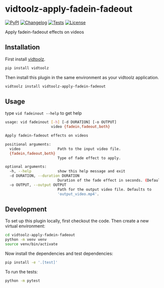 # vidtoolz-apply-fadein-fadeout

[![PyPI](https://img.shields.io/pypi/v/vidtoolz-apply-fadein-fadeout.svg)](https://pypi.org/project/vidtoolz-apply-fadein-fadeout/)
[![Changelog](https://img.shields.io/github/v/release/sukhbinder/vidtoolz-apply-fadein-fadeout?include_prereleases&label=changelog)](https://github.com/sukhbinder/vidtoolz-apply-fadein-fadeout/releases)
[![Tests](https://github.com/sukhbinder/vidtoolz-apply-fadein-fadeout/workflows/Test/badge.svg)](https://github.com/sukhbinder/vidtoolz-apply-fadein-fadeout/actions?query=workflow%3ATest)
[![License](https://img.shields.io/badge/license-Apache%202.0-blue.svg)](https://github.com/sukhbinder/vidtoolz-apply-fadein-fadeout/blob/main/LICENSE)

Apply fadein-fadeout effects on videos 

## Installation

First install [vidtoolz](https://github.com/sukhbinder/vidtoolz).

```bash
pip install vidtoolz
```

Then install this plugin in the same environment as your vidtoolz application.

```bash
vidtoolz install vidtoolz-apply-fadein-fadeout
```
## Usage

type ``vid fadeinout --help`` to get help

```bash
usage: vid fadeinout [-h] [-d DURATION] [-o OUTPUT]
                     video {fadein,fadeout,both}

Apply fadein-fadeout effects on videos

positional arguments:
  video                 Path to the input video file.
  {fadein,fadeout,both}
                        Type of fade effect to apply.

optional arguments:
  -h, --help            show this help message and exit
  -d DURATION, --duration DURATION
                        Duration of the fade effect in seconds. (Default 1)
  -o OUTPUT, --output OUTPUT
                        Path for the output video file. Defaults to
                        'output_video.mp4'.

```


## Development

To set up this plugin locally, first checkout the code. Then create a new virtual environment:
```bash
cd vidtoolz-apply-fadein-fadeout
python -m venv venv
source venv/bin/activate
```
Now install the dependencies and test dependencies:
```bash
pip install -e '.[test]'
```
To run the tests:
```bash
python -m pytest
```
